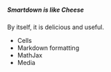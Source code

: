 ##### Smartdown is like Cheese

By itself, it is delicious and useful.

- Cells
- Markdown formatting
- MathJax
- Media
